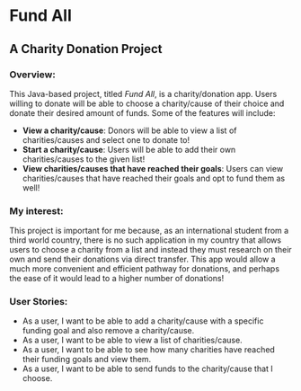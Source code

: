 # Fund All
## A Charity Donation Project

### Overview:

This Java-based project, titled *Fund All*, is a charity/donation app. Users willing to donate will be able to 
choose a charity/cause of their choice and donate their desired amount of funds. Some of the features will include:

- **View a charity/cause**: Donors will be able to view a list of charities/causes and select one to donate to!
- **Start a charity/cause**: Users will be able to add their own charities/causes to the given list!
- **View charities/causes that have reached their goals**: Users can view charities/causes that have reached their 
goals and opt to fund them as well!

### My interest:

This project is important for me because, as an international student from a third world country, 
there is no such application in my country that allows users to choose a charity from a list and instead they must 
research on their own and send their donations via direct transfer. This app would allow a much more convenient 
and efficient pathway for donations, and perhaps the ease of it would lead to a higher number of donations!

### User Stories:

- As a user, I want to be able to add a charity/cause with a specific funding goal and also remove a charity/cause.
- As a user, I want to be able to view a list of charities/cause.
- As a user, I want to be able to see how many charities have reached their funding goals and view them.
- As a user, I want to be able to send funds to the charity/cause that I choose.